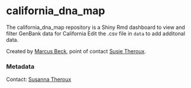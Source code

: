 # california_dna_map

<!-- badges: start -->
<!-- badges: end -->

The california_dna_map repository is a Shiny Rmd dashboard to view and filter GenBank data for California Edit the .csv file in `data` to add additonal data.

Created by [Marcus Beck](mailto:marcusb@sccwrp.org), point of contact [Susie Theroux](mailto:susannat@sccwrp.org).

### Metadata
Contact: <a href="https://www.sccwrp.org/about/staff/susanna-theroux/">Susanna Theroux</a><br>
